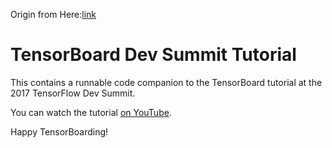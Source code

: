 Origin from Here:[link](https://github.com/decentralion/tf-dev-summit-tensorboard-tutorial)

# TensorBoard Dev Summit Tutorial

This contains a runnable code companion to the TensorBoard tutorial at the 
2017 TensorFlow Dev Summit.

You can watch the tutorial [on YouTube](https://www.youtube.com/watch?v=eBbEDRsCmv4&t=1105s).

Happy TensorBoarding!